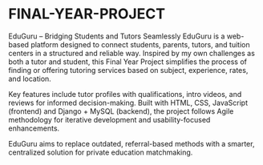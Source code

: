 # FINAL-YEAR-PROJECT
EduGuru – Bridging Students and Tutors Seamlessly
EduGuru is a web-based platform designed to connect students, parents, tutors, and tuition centers in a structured and reliable way. Inspired by my own challenges as both a tutor and student, this Final Year Project simplifies the process of finding or offering tutoring services based on subject, experience, rates, and location.

Key features include tutor profiles with qualifications, intro videos, and reviews for informed decision-making. Built with HTML, CSS, JavaScript (frontend) and Django + MySQL (backend), the project follows Agile methodology for iterative development and usability-focused enhancements.

EduGuru aims to replace outdated, referral-based methods with a smarter, centralized solution for private education matchmaking.
